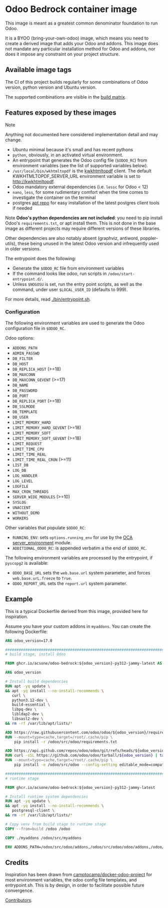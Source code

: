 # Odoo Bedrock container image

This image is meant as a greatest common denominator foundation to run
Odoo.

It is a BYOO (bring-your-own-odoo) image, which means you need to create
a derived image that adds your Odoo and addons. This image does not
mandate any particular installation method for Odoo and addons, nor does
it impose any constraint on your project structure.

## Available image tags

The CI of this project builds regularly for some combinations of Odoo
version, python version and Ubuntu version.

The supported combinations are visible in the [build
matrix](./.github/workflows/ci.yml).

## Features exposed by these images

> [!NOTE]
> Anything not documented here considered implementation detail and may
> change.

- Ubuntu minimal because it's small and has recent pythons
- `python`, obviously, in an activated virtual environment.
- An entrypoint that generates the Odoo config file (`$ODOO_RC`) from
  environment variables (see the list of supported variables below).
- `/usr/local/bin/wkhtmltopdf` is the
  [kwkhtmltopdf](https://github.com/acsone/kwkhtmltopdf) client. The
  default KWKHTMLTOPDF_SERVER_URL environment variable is set to
  <http://kwkhtmltopdf>.
- Odoo mandatory external dependencies (i.e. `lessc` for Odoo \< 12)
- `nano`, `less`, for some rudimentary comfort when the time comes to
  investigate the container on the terminal
- postgres [apt repo](https://wiki.postgresql.org/wiki/Apt) for easy
  installation of the latest postgres client tools if needed

Note **Odoo's python dependencies are not included**: you need to pip
install Odoo's `requirements.txt`, or apt install them. This is not done
in the base image as different projects may require different versions
of these libraries.

Other dependencies are also notably absent (graphviz, antiword,
poppler-utils), these being unused in the latest Odoo version and
infrequently used in older versions.

The entrypoint does the following:

- Generate the `$ODOO_RC` file from environment variables
- If the command looks like odoo, run scripts in
  `/odoo/start-entrypoint.d/`.
- Unless `$NOGOSU` is set, run the entry point scripts, as well as the
  command, under user `$LOCAL_USER_ID` (defaults to 999).

For more details, read [./bin/entrypoint.sh](./bin/entrypoint.sh).

### Configuration

The following environment variables are used to generate the Odoo
configuration file in `$ODOO_RC`.

Odoo options:

- `ADDONS_PATH`
- `ADMIN_PASSWD`
- `DB_FILTER`
- `DB_HOST`
- `DB_REPLICA_HOST` (\>=18)
- `DB_MAXCONN`
- `DB_MAXCONN_GEVENT` (\>=17)
- `DB_NAME`
- `DB_PASSWORD`
- `DB_PORT`
- `DB_REPLICA_PORT` (\>=18)
- `DB_SSLMODE`
- `DB_TEMPLATE`
- `DB_USER`
- `LIMIT_MEMORY_HARD`
- `LIMIT_MEMORY_HARD_GEVENT` (\>=18)
- `LIMIT_MEMORY_SOFT`
- `LIMIT_MEMORY_SOFT_GEVENT` (\>=18)
- `LIMIT_REQUEST`
- `LIMIT_TIME_CPU`
- `LIMIT_TIME_REAL`
- `LIMIT_TIME_REAL_CRON` (\>=11)
- `LIST_DB`
- `LOG_DB`
- `LOG_HANDLER`
- `LOG_LEVEL`
- `LOGFILE`
- `MAX_CRON_THREADS`
- `SERVER_WIDE_MODULES` (\>=10)
- `SYSLOG`
- `UNACCENT`
- `WITHOUT_DEMO`
- `WORKERS`

Other variables that populate `$ODOO_RC`:

- `RUNNING_ENV`: sets `options.running_env` for use by the [OCA
  server_environment](https://github.com/OCA/server-env) module.
- `ADDITIONAL_ODOO_RC`: is appended verbatim a the end of `$ODOO_RC`.

The following environment variables are processed by the entrypoint, if
`pyscopg2` is available:

- `ODOO_BASE_URL` sets the `web.base.url` system parameter, and forces
  `web.base.urL.freeze` to `True`.
- `ODOO_REPORT_URL` sets the `report.url` system parameter.

## Example

This is a typical Dockerfile derived from this image, provided here for
inspiration.

Assume you have your custom addons in `myaddons`. You can create the
following Dockerfile:

```dockerfile
ARG odoo_version=17.0

###########################################################################
# build stage, install Odoo

FROM ghcr.io/acsone/odoo-bedrock:${odoo_version}-py312-jammy-latest AS build

ARG odoo_version

# Install build dependencies
RUN apt -yq update \
&& apt -yq install --no-install-recommends \
   curl \
   python3.12-dev \
   build-essential \
   libpq-dev \
   libldap2-dev \
   libsasl2-dev \
&& rm -rf /var/lib/apt/lists/*

ADD https://raw.githubusercontent.com/odoo/odoo/${odoo_version}/requirements.txt /odoo/src/odoo/requirements.txt
RUN --mount=type=cache,target=/root/.cache/pip \
    pip install -r /odoo/src/odoo/requirements.txt

ADD https://api.github.com/repos/odoo/odoo/git/refs/heads/${odoo_version} /tmp/odoo_version.json
RUN curl -sSL https://github.com/odoo/odoo/tarball/${odoo_version} | tar -C /odoo/src/odoo --strip-components=1 -xz
RUN --mount=type=cache,target=/root/.cache/pip \
    pip install -e /odoo/src/odoo --config-setting editable_mode=compat

###########################################################################
# runtime stage

FROM ghcr.io/acsone/odoo-bedrock:${odoo_version}-py312-jammy-latest

# Install runtime system dependencies
RUN apt -yq update \
&& apt -yq install --no-install-recommends \
   postgresql-client \
&& rm -rf /var/lib/apt/lists/*

# Copy venv from build stage to runtime stage
COPY --from=build /odoo /odoo

COPY ./myaddons /odoo/src/myaddons

ENV ADDONS_PATH=/odoo/src/odoo/addons,/odoo/src/odoo/odoo/addons,/odoo/src/myaddons
```

## Credits

Inspiration has been drawn from
[camptocamp/docker-odoo-project](https://github.com/camptocamp/docker-odoo-project)
for most environment variables, the odoo config file templates, and
entrypoint.sh. This is by design, in order to facilitate possible future
convergence.

[Contributors](https://github.com/acsone/odoo-bedrock/graphs/contributors).
